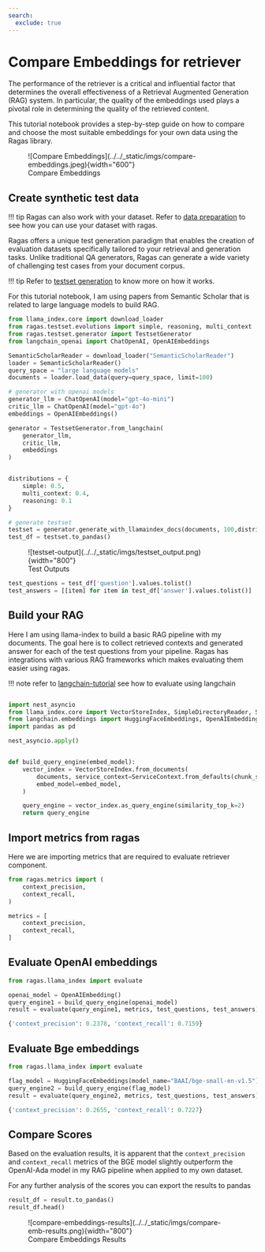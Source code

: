 ```yaml
---
search:
  exclude: true
---
```


# Compare Embeddings for retriever

The performance of the retriever is a critical and influential factor that determines the overall effectiveness of a Retrieval Augmented Generation (RAG) system. In particular, the quality of the embeddings used plays a pivotal role in determining the quality of the retrieved content.

This tutorial notebook provides a step-by-step guide on how to compare and choose the most suitable embeddings for your own data using the Ragas library.

<figure markdown="span">
![Compare Embeddings](../../_static/imgs/compare-embeddings.jpeg){width="600"}
<figcaption>Compare Embeddings</figcaption>
</figure>

## Create synthetic test data 


!!! tip
    Ragas can also work with your dataset. Refer to [data preparation](../customizations/testgenerator/index.md) to see how you can use your dataset with ragas. 

Ragas offers a unique test generation paradigm that enables the creation of evaluation datasets specifically tailored to your retrieval and generation tasks. Unlike traditional QA generators, Ragas can generate a wide variety of challenging test cases from your document corpus.

!!! tip
    Refer to [testset generation](../../getstarted/rag_testset_generation.md) to know more on how it works.

For this tutorial notebook, I am using papers from Semantic Scholar that is related to large language models to build RAG.

```python
from llama_index.core import download_loader
from ragas.testset.evolutions import simple, reasoning, multi_context
from ragas.testset.generator import TestsetGenerator
from langchain_openai import ChatOpenAI, OpenAIEmbeddings

SemanticScholarReader = download_loader("SemanticScholarReader")
loader = SemanticScholarReader()
query_space = "large language models"
documents = loader.load_data(query=query_space, limit=100)

# generator with openai models
generator_llm = ChatOpenAI(model="gpt-4o-mini")
critic_llm = ChatOpenAI(model="gpt-4o")
embeddings = OpenAIEmbeddings()

generator = TestsetGenerator.from_langchain(
    generator_llm,
    critic_llm,
    embeddings
)


distributions = {
    simple: 0.5,
    multi_context: 0.4,
    reasoning: 0.1
}

# generate testset
testset = generator.generate_with_llamaindex_docs(documents, 100,distributions)
test_df = testset.to_pandas()
```

<figure markdown="span">
![testset-output](../../_static/imgs/testset_output.png){width="800"}
<figcaption>Test Outputs</figcaption>
</figure>

```python
test_questions = test_df['question'].values.tolist()
test_answers = [[item] for item in test_df['answer'].values.tolist()]
```


## Build your RAG

Here I am using llama-index to build a basic RAG pipeline with my documents. The goal here is to collect retrieved contexts and generated answer for each of the test questions from your pipeline. Ragas has integrations with various RAG frameworks which makes evaluating them easier using ragas.

!!! note
    refer to [langchain-tutorial](../integrations/_langchain.md) see how to evaluate using langchain

```python

import nest_asyncio
from llama_index.core import VectorStoreIndex, SimpleDirectoryReader, ServiceContext
from langchain.embeddings import HuggingFaceEmbeddings, OpenAIEmbeddings
import pandas as pd

nest_asyncio.apply()


def build_query_engine(embed_model):
    vector_index = VectorStoreIndex.from_documents(
        documents, service_context=ServiceContext.from_defaults(chunk_size=512),
        embed_model=embed_model,
    )

    query_engine = vector_index.as_query_engine(similarity_top_k=2)
    return query_engine
```

## Import metrics from ragas

Here we are importing metrics that are required to evaluate retriever component.

```python
from ragas.metrics import (
    context_precision,
    context_recall,
)

metrics = [
    context_precision,
    context_recall,
]
```

## Evaluate OpenAI embeddings

```python
from ragas.llama_index import evaluate

openai_model = OpenAIEmbedding()
query_engine1 = build_query_engine(openai_model)
result = evaluate(query_engine1, metrics, test_questions, test_answers)
```

```python
{'context_precision': 0.2378, 'context_recall': 0.7159}
```

## Evaluate Bge embeddings

```python
from ragas.llama_index import evaluate

flag_model = HuggingFaceEmbeddings(model_name="BAAI/bge-small-en-v1.5")
query_engine2 = build_query_engine(flag_model)
result = evaluate(query_engine2, metrics, test_questions, test_answers)
```

```python
{'context_precision': 0.2655, 'context_recall': 0.7227}

```

## Compare Scores

Based on the evaluation results, it is apparent that the `context_precision` and `context_recall` metrics of the BGE model slightly outperform the OpenAI-Ada model in my RAG pipeline when applied to my own dataset. 

For any further analysis of the scores you can export the results to pandas

```python
result_df = result.to_pandas()
result_df.head()
```

<figure markdown="span">
![compare-embeddings-results](../../_static/imgs/compare-emb-results.png){width="800"}
<figcaption>Compare Embeddings Results</figcaption>
</figure>
